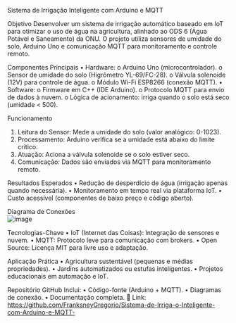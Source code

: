 Sistema de Irrigação Inteligente com Arduino e MQTT

Objetivo
Desenvolver um sistema de irrigação automático baseado em IoT para otimizar o uso de água na agricultura, alinhado ao ODS 6 (Água Potável e Saneamento) da ONU. O projeto utiliza sensores de umidade do solo, Arduino Uno e comunicação MQTT para monitoramento e controle remoto.

Componentes Principais
•	Hardware:
o	Arduino Uno (microcontrolador).
o	Sensor de umidade do solo (Higrômetro YL-69/FC-28).
o	Válvula solenoide (12V) para controle de água.
o	Módulo Wi-Fi ESP8266 (conexão MQTT).
•	Software:
o	Firmware em C++ (IDE Arduino).
o	Protocolo MQTT para envio de dados à nuvem.
o	Lógica de acionamento: irriga quando o solo está seco (umidade < 500).

Funcionamento
1.	Leitura do Sensor: Mede a umidade do solo (valor analógico: 0-1023).
2.	Processamento: Arduino verifica se a umidade está abaixo do limite crítico.
3.	Atuação: Aciona a válvula solenoide se o solo estiver seco.
4.	Comunicação: Dados são enviados via MQTT para monitoramento remoto.

Resultados Esperados
•	Redução de desperdício de água (irrigação apenas quando necessária).
•	Monitoramento em tempo real via plataforma IoT.
•	Custo acessível (componentes de baixo preço e código aberto).

Diagrama de Conexões  
![image](https://github.com/user-attachments/assets/0bc2603f-eafe-45f1-8d51-97558904466e)

Tecnologias-Chave
•	IoT (Internet das Coisas): Integração de sensores e nuvem.
•	MQTT: Protocolo leve para comunicação com brokers.
•	Open Source: Licença MIT para livre uso e adaptação.

Aplicação Prática
•	Agricultura sustentável (pequenas e médias propriedades).
•	Jardins automatizados ou estufas inteligentes.
•	Projetos educacionais em automação e IoT.

Repositório GitHub
Inclui:
•	Código-fonte (Arduino + MQTT).
•	Diagramas de conexão.
•	Documentação completa.
🔗 Link: https://github.com/FranksneyGregorio/Sistema-de-Irriga-o-Inteligente-com-Arduino-e-MQTT-

